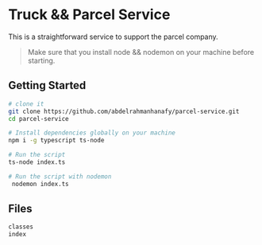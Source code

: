 # Truck && Parcel Service

This is a straightforward service to support the parcel company.

> Make sure that you install node && nodemon on your machine before starting.

## Getting Started

```sh
# clone it
git clone https://github.com/abdelrahmanhanafy/parcel-service.git
cd parcel-service

# Install dependencies globally on your machine
npm i -g typescript ts-node

# Run the script
ts-node index.ts

# Run the script with nodemon
 nodemon index.ts

```

## Files

```sh
classes
index
```
